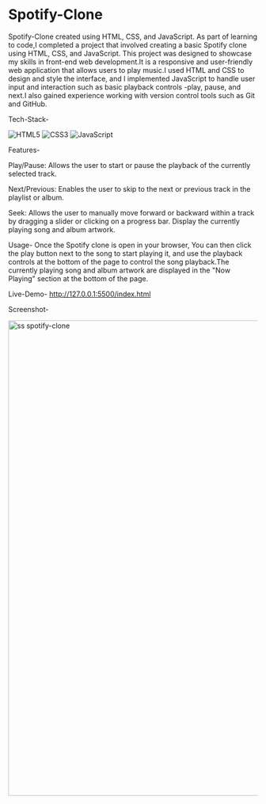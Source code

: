# Spotify-Clone
Spotify-Clone created using HTML, CSS, and JavaScript.
As part of learning to code,I completed a project that involved creating a basic Spotify clone using HTML, CSS, and JavaScript. This project was designed to showcase my skills in front-end web development.It is a responsive and user-friendly web application that allows users to play music.I used HTML and CSS to design and style the interface, and I implemented JavaScript to handle user input and interaction such as basic playback controls -play, pause, and next.I also gained experience working with version control tools such as Git and GitHub.

Tech-Stack-
<div align="left">
<img alt="HTML5" src="https://img.shields.io/badge/html5-%23E34F26.svg?style=for-the-badge&logo=html5&logoColor=white"/>
<img alt="CSS3" src="https://img.shields.io/badge/css3-%231572B6.svg?style=for-the-badge&logo=css3&logoColor=white"/> 
<img alt="JavaScript" src="https://img.shields.io/badge/javascript-%23323330.svg?style=for-the-badge&logo=javascript&logoColor=%23F7DF1E"/>
</div>


Features-

Play/Pause: Allows the user to start or pause the playback of the currently selected track.

Next/Previous: Enables the user to skip to the next or previous track in the playlist or album.

Seek: Allows the user to manually move forward or backward within a track by dragging a slider or clicking on a progress bar.
Display the currently playing song and album artwork.

Usage-
Once the Spotify clone is open in your browser, You can then click the play button next to the song to start playing it, and use the playback controls at the bottom of the page to control the song playback.The currently playing song and album artwork are displayed in the "Now Playing" section at the bottom of the page.

Live-Demo-
http://127.0.0.1:5500/index.html

Screenshot-

<img width="960" alt="ss spotify-clone" src="https://github.com/RCS007/Spotify-Clone/assets/114015610/d4f71e0a-71f3-4e7c-982f-ab9b7bf2fac8">
